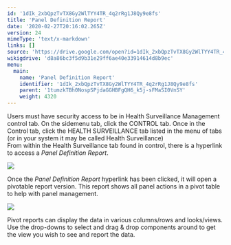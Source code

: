 ```yaml
---
id: '1dIk_2xbQpzTvTX8Gy2WlTYY4TR_4q2rRg1J8Qy9e8fs'
title: 'Panel Definition Report'
date: '2020-02-27T20:16:02.265Z'
version: 24
mimeType: 'text/x-markdown'
links: []
source: 'https://drive.google.com/open?id=1dIk_2xbQpzTvTX8Gy2WlTYY4TR_4q2rRg1J8Qy9e8fs'
wikigdrive: 'd8a86bc3f5d9b31e29ff6ae40e33914614d8b9ec'
menu:
  main:
    name: 'Panel Definition Report'
    identifier: '1dIk_2xbQpzTvTX8Gy2WlTYY4TR_4q2rRg1J8Qy9e8fs'
    parent: '1tumzkTBh0NospSPjdaGGHBFgQH6_k5j-sFMaSI0VnSY'
    weight: 4320
---
```

Users must have security access to be in Health Surveillance Management control tab. On the sidemenu tab, click the CONTROL tab. Once in the Control tab, click the HEALTH SURVEILLANCE tab listed in the menu of tabs (or in your system it may be called Health Surveillance)  
From within the Health Surveillance tab found in control, there is a hyperlink to access a *Panel Definition Report*.
  
![](../panel-definition-report.assets/e3f89bef2f43ae220d81e6244ed79e53.png)  

Once the *Panel Definition Report* hyperlink has been clicked, it will open a pivotable report version. This report shows all panel actions in a pivot table to help with panel management.
  
![](../panel-definition-report.assets/a4fcc0f569e9ded42dff5f479f56731b.png)  

Pivot reports can display the data in various columns/rows and looks/views. Use the drop-downs to select and drag & drop components around to get the view you wish to see and report the data.
